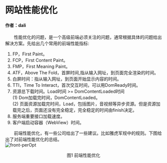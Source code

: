 # 网站性能优化
#### 作者：dali
&emsp;&emsp;性能优化的问题，是一个高级前端必须关注的问题，通常根据具体的问题给出解决方案。先给出几个常用的前端性能指标:
1. FP，First Paint。
2. FCP，First Content Paint。
3. FMP，First Meaning Paint。
4. ATF，Above The Fold，首屏时间,指从输入网址，到页面完全渲染的时间。
5. 白屏时间：指从输入网址，到页面开始显示内容的时间。
6. TTI，Time To Interact，首次交互时间，可以用DomReady时间。
7. 资源总下载时间。Load时间 >= DomContentLoaded时间  
    (1) Dom加载完时间，DomContentLoaded。  
    (2) 页面资源加载完时间，Load，包括图片，音视频等异步资源。但是资源加载完之后，页面还没有完全稳定，完全稳定的时间由finish决定。
8. 服务端重要接口加载速度。
9. 客户端启动容器（WebView）时间。  

&emsp;&emsp;前端性能优化，有一些公司给出了一些建议。比如雅虎军规中的规则。下图给出了对前端性能优化的总结。  
    <img :src="$withBase('/前端性能优化.png')" alt="front-perOpt"/>
    <center>图1 前端性能优化</center> 